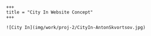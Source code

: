 	+++
	title = "City In Website Concept"
	+++

	![City In](img/work/proj-2/CityIn-AntonSkvortsov.jpg)